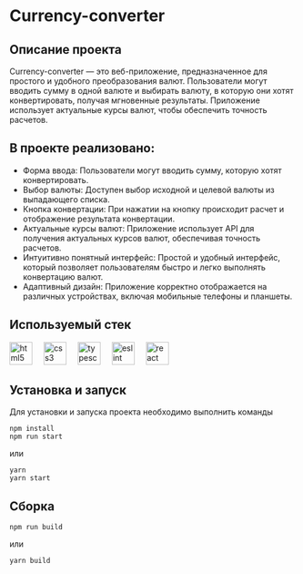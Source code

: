 # Currency-converter

## Описание проекта

Currency-converter — это веб-приложение, предназначенное для простого и удобного преобразования валют. Пользователи могут вводить сумму в одной валюте и выбирать валюту, в которую они хотят конвертировать, получая мгновенные результаты. Приложение использует актуальные курсы валют, чтобы обеспечить точность расчетов.

## В проекте реализовано:

- Форма ввода: Пользователи могут вводить сумму, которую хотят конвертировать.
- Выбор валюты: Доступен выбор исходной и целевой валюты из выпадающего списка.
- Кнопка конвертации: При нажатии на кнопку происходит расчет и отображение результата конвертации.
- Актуальные курсы валют: Приложение использует API для получения актуальных курсов валют, обеспечивая точность расчетов.
- Интуитивно понятный интерфейс: Простой и удобный интерфейс, который позволяет пользователям быстро и легко выполнять конвертацию валют.
- Адаптивный дизайн: Приложение корректно отображается на различных устройствах, включая мобильные телефоны и планшеты.

## Используемый стек

<div align="left">
  <img src="https://cdn.jsdelivr.net/gh/devicons/devicon/icons/html5/html5-original.svg" height="40" alt="html5 logo"  />
  <img width="12" />
  <img src="https://cdn.jsdelivr.net/gh/devicons/devicon/icons/css3/css3-original.svg" height="40" alt="css3 logo"  />
  <img width="12" />
  <img src="https://cdn.jsdelivr.net/gh/devicons/devicon/icons/typescript/typescript-original.svg" height="40" alt="typescript logo"  />
  <img width="12" />
  <img src="https://cdn.jsdelivr.net/gh/devicons/devicon/icons/eslint/eslint-original.svg" height="40" alt="eslint logo"  />
  <img width="12" />
  <img src="https://cdn.jsdelivr.net/gh/devicons/devicon/icons/react/react-original.svg" height="40" alt="react logo"  />
  <img width="12" />
</div>

## Установка и запуск

Для установки и запуска проекта необходимо выполнить команды

```
npm install
npm run start
```

или

```
yarn
yarn start
```

## Сборка

```
npm run build
```

или

```
yarn build
```
